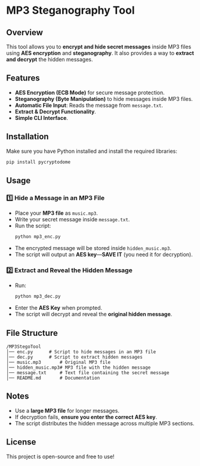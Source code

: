 # MP3 Steganography Tool

## Overview
This tool allows you to **encrypt and hide secret messages** inside MP3 files using **AES encryption** and **steganography**. It also provides a way to **extract and decrypt** the hidden messages.

## Features
- **AES Encryption (ECB Mode)** for secure message protection.
- **Steganography (Byte Manipulation)** to hide messages inside MP3 files.
- **Automatic File Input**: Reads the message from `message.txt`.
- **Extract & Decrypt Functionality**.
- **Simple CLI Interface**.

## Installation
Make sure you have Python installed and install the required libraries:
```bash
pip install pycryptodome
```

## Usage
### 1️⃣ Hide a Message in an MP3 File
- Place your **MP3 file** as `music.mp3`.
- Write your secret message inside `message.txt`.
- Run the script:
  ```bash
  python mp3_enc.py
  ```
- The encrypted message will be stored inside `hidden_music.mp3`.
- The script will output an **AES key**—**SAVE IT** (you need it for decryption).

### 2️⃣ Extract and Reveal the Hidden Message
- Run:
  ```bash
  python mp3_dec.py
  ```
- Enter the **AES Key** when prompted.
- The script will decrypt and reveal the **original hidden message**.

## File Structure
```
/MP3StegoTool
│── enc.py      # Script to hide messages in an MP3 file
│── dec.py      # Script to extract hidden messages
│── music.mp3       # Original MP3 file
│── hidden_music.mp3# MP3 file with the hidden message
│── message.txt     # Text file containing the secret message
│── README.md       # Documentation
```

## Notes
- Use a **large MP3 file** for longer messages.
- If decryption fails, **ensure you enter the correct AES key**.
- The script distributes the hidden message across multiple MP3 sections.

## License
This project is open-source and free to use!

